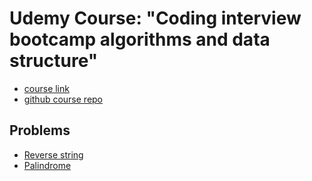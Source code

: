 # Udemy Course: "Coding interview bootcamp algorithms and data structure"
* [course link](https://www.udemy.com/coding-interview-bootcamp-algorithms-and-data-structure/)
* [github course repo](https://github.com/StephenGrider/AlgoCasts)

## Problems
* [Reverse string](./exercises/reversestring/index.js)
* [Palindrome](./exercises/palindrome/index.js)